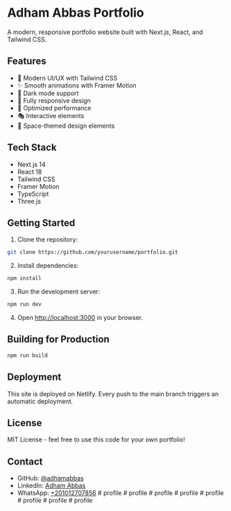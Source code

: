 # Adham Abbas Portfolio

A modern, responsive portfolio website built with Next.js, React, and Tailwind CSS.

## Features

- 🎨 Modern UI/UX with Tailwind CSS
- ✨ Smooth animations with Framer Motion
- 🌙 Dark mode support
- 📱 Fully responsive design
- 🚀 Optimized performance
- 🎭 Interactive elements
- 🌌 Space-themed design elements

## Tech Stack

- Next.js 14
- React 18
- Tailwind CSS
- Framer Motion
- TypeScript
- Three.js

## Getting Started

1. Clone the repository:
```bash
git clone https://github.com/yourusername/portfolio.git
```

2. Install dependencies:
```bash
npm install
```

3. Run the development server:
```bash
npm run dev
```

4. Open [http://localhost:3000](http://localhost:3000) in your browser.

## Building for Production

```bash
npm run build
```

## Deployment

This site is deployed on Netlify. Every push to the main branch triggers an automatic deployment.

## License

MIT License - feel free to use this code for your own portfolio!

## Contact

- GitHub: [@adhamabbas](https://github.com/adhamabbas)
- LinkedIn: [Adham Abbas](https://www.linkedin.com/in/adham-abbas-41a53a19a)
- WhatsApp: [+201012707856](https://wa.me/201012707856) #   p r o f i l e  
 #   p r o f i l e  
 #   p r o f i l e  
 #   p r o f i l e  
 #   p r o f i l e  
 #   p r o f i l e  
 #   p r o f i l e  
 #   p r o f i l e  
 